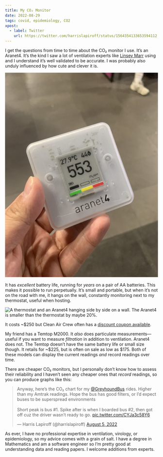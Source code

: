 ```yaml
---
title: My CO₂ Monitor
date: 2022-08-29
tags: covid, epidemiology, CO2
xpost:
  - label: Twitter
    url: https://twitter.com/harrislapiroff/status/1564354133653594112
---
```


I get the questions from time to time about the CO₂ monitor I use. It’s an Aranet4. It’s the kind I saw a lot of ventilation experts like [Linsey Marr](https://cee.vt.edu/people/faculty/lmarr.html) using and I understand it’s well validated to be accurate. I was probably also unduly influenced by how cute and clever it is.

![Photo of a hand holding an aranet4 device. The device is small, square, made of translucent white plastic that reveals the inner electronics. It has an e-ink screen that shows the temperature, humidity, and CO₂ concentration in PPM.](/media/2022-08-29-my-co2-monitor/holding.jpg)

It has *excellent* battery life, running for *years* on a pair of AA batteries. This makes it possible to run perpetually. It’s small and portable, but when it’s not on the road with me, it hangs on the wall, constantly monitoring next to my thermostat, useful when hosting.

![A thermostat and an Aranet4 hanging side by side on a wall. The Aranet4 is smaller than the thermostat by maybe 20%.](../media/2022-08-29-my-co2-monitor/wall.jpg)

It costs ~$250 but Clean Air Crew often has a [discount coupon available](https://cleanaircrew.org/aranet4coupon/).

My friend has a Temtop M2000. It *also* does particulate measurements—useful if you want to measure *filtration* in addition to ventilation. Aranet4 does not. The Temtop doesn’t have the same battery life or small size though. It retails for ~$225, but is often on sale as low as $175. Both of these models can display the current readings *and* record readings over time.

There are cheaper CO₂ monitors, but I personally don’t know how to assess their reliability and I haven’t seen any cheaper ones that *record* readings, so you can produce graphs like this:

<blockquote class="twitter-tweet" data-conversation="none" data-dnt="true"><p lang="en" dir="ltr">Anyway, here’s the CO₂ chart for my <a href="https://twitter.com/GreyhoundBus?ref_src=twsrc%5Etfw">@GreyhoundBus</a> rides. Higher than my Amtrak readings. Hope the bus has good filters, or I’d expect buses to be superspread environments<br><br>Short peak is bus #1. Spike after is when I boarded bus #2, then got off cuz the driver wasn’t ready to go. <a href="https://t.co/CYJa3c58Y6">pic.twitter.com/CYJa3c58Y6</a></p>&mdash; Harris Lapiroff (@harrislapiroff) <a href="https://twitter.com/harrislapiroff/status/1555606785041612801?ref_src=twsrc%5Etfw">August 5, 2022</a></blockquote> <script async src="https://platform.twitter.com/widgets.js" charset="utf-8"></script> 

As ever, I have no professional expertise in ventilation, virology, or epidemiology, so my advice comes with a grain of salt. I have a degree in Mathematics and am a software engineer so I’m pretty good at understanding data and reading papers. I welcome additions from experts.
